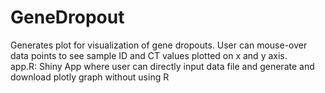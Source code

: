 # GeneDropout
Generates plot for visualization of gene dropouts. User can mouse-over data points to see sample ID and CT values plotted on x and y axis.  
app.R: 
Shiny App where user can directly input data file and generate and download plotly graph without using R
